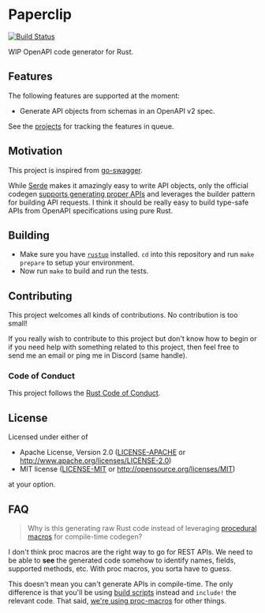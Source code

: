# Paperclip

[![Build Status](https://api.travis-ci.org/wafflespeanut/paperclip.svg?branch=master)](https://travis-ci.org/wafflespeanut/paperclip)

WIP OpenAPI code generator for Rust.

## Features

The following features are supported at the moment:

 - Generate API objects from schemas in an OpenAPI v2 spec.

See the [projects](https://github.com/wafflespeanut/paperclip/projects) for tracking the features in queue.

## Motivation

This project is inspired from [go-swagger](https://github.com/go-swagger/go-swagger).

While [Serde](https://serde.rs/) makes it amazingly easy to write API objects, only the official codegen [supports generating proper APIs](https://github.com/swagger-api/swagger-codegen/tree/dedb5ce36d54495365da9a7d88d1e6e056cfe29f/samples/client/petstore/rust) and leverages the builder pattern for building API requests. I think it should be really easy to build type-safe APIs from OpenAPI specifications using pure Rust.

## Building

 - Make sure you have [`rustup`](https://rustup.rs/) installed. `cd` into this repository and run `make prepare` to setup your environment.
 - Now run `make` to build and run the tests.

## Contributing

This project welcomes all kinds of contributions. No contribution is too small!

If you really wish to contribute to this project but don't know how to begin or if you need help with something related to this project, then feel free to send me an email or ping me in Discord (same handle).

### Code of Conduct

This project follows the [Rust Code of Conduct](https://www.rust-lang.org/policies/code-of-conduct).

## License

Licensed under either of

- Apache License, Version 2.0 ([LICENSE-APACHE](LICENSE-APACHE) or http://www.apache.org/licenses/LICENSE-2.0)
- MIT license ([LICENSE-MIT](LICENSE-MIT) or http://opensource.org/licenses/MIT)

at your option.

## FAQ

> Why is this generating raw Rust code instead of leveraging [procedural macros](https://doc.rust-lang.org/reference/procedural-macros.html) for compile-time codegen?

I don't think proc macros are the right way to go for REST APIs. We need to be able to **see** the generated code somehow to identify names, fields, supported methods, etc. With proc macros, you sorta have to guess.

This doesn't mean you can't generate APIs in compile-time. The only difference is that you'll be using [build scripts](https://doc.rust-lang.org/cargo/reference/build-scripts.html) instead and `include!` the relevant code. That said, [we're using proc-macros](./macros) for other things.
